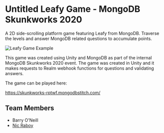 # Untitled Leafy Game - MongoDB Skunkworks 2020

A 2D side-scrolling platform game featuring Leafy from MongoDB. Traverse the levels and answer MongoDB related questions to accumulate points.

![Leafy Game Example](leafy-game.gif "Leafy Game Example")

This game was created using Unity and MongoDB as part of the internal MongoDB Skunkworks 2020 event. The game was created in Unity and it makes requests to Realm webhook functions for questions and validating answers.

The game can be played here:

https://skunkworks-rptwf.mongodbstitch.com/

## Team Members

- Barry O'Neill
- [Nic Raboy](https://www.nraboy.com)